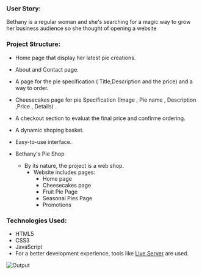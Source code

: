 ### **User Story:**
Bethany is a regular woman and she's searching for a magic way to grow her business audience so she thought of opening a website
### **Project Structure:** 
  - Home page that display her latest pie creations.
  - About and Contact page.
  - A page for the pie specification ( Title,Description and the price) and a way to order.
  - Cheesecakes page for pie Specification (Image , Pie name , Description ,Price , Details) .
  - A checkout section to evaluat the final price and confirme ordering.
  - A dynamic shoping basket.
  - Easy-to-use interface.

- Bethany's Pie Shop
  - By its nature, the project is a web shop.
    - Website includes pages:
      - Home page
      - Cheesecakes page
      - Fruit Pie Page
      - Seasonal Pies Page
      - Promotions
### **Technologies Used:**
  - HTML5
  - CSS3
  - JavaScript
  - For a better development experience, tools like [Live Server](https://marketplace.visualstudio.com/items?itemName=ritwickdey.LiveServer) are used.

![Output](https://github.com/kranthikumar786/FrontEndProjects/blob/main/Project1/Bethanie'spieshop/images/BethaniShop.png)
